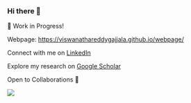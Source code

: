 ### Hi there 👋


🚧 Work in Progress!

Webpage: https://viswanathareddygajjala.github.io/webpage/

Connect with me on [LinkedIn](https://www.linkedin.com/in/viswa98/) 

Explore my research on [Google Scholar](https://scholar.google.com/citations?user=9C5TEbkAAAAJ&hl=en)

Open to Collaborations 🤝

![](https://komarev.com/ghpvc/?username=ViswanathaReddyGajjala&color=blueviolet)


<!-- https://github.com/anuraghazra/github-readme-stats 
https://github.com/antonkomarev/github-profile-views-counter
[![Viswa's GitHub stats](https://github-readme-stats.vercel.app/api?username=ViswanathaReddyGajjala)](https://github.com/ViswanathaReddyGajjala/github-readme-stats)
| [Twitter](https://twitter.com/Viswanatha20)
--> 


<!--
**ViswanathaReddyGajjala/ViswanathaReddyGajjala** is a ✨ _special_ ✨ repository because its `README.md` (this file) appears on your GitHub profile.

Here are some ideas to get you started:

- 🔭 I’m currently working on ...
- 🌱 I’m currently learning ...
- 👯 I’m looking to collaborate on ...
- 🤔 I’m looking for help with ...
- 💬 Ask me about ...
- 📫 How to reach me: ...
- 😄 Pronouns: ...
- ⚡ Fun fact: ...
-->
